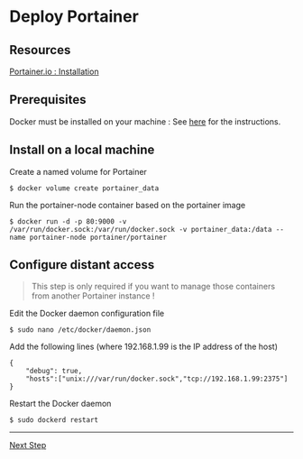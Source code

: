 Deploy Portainer
==
Resources
-
<a href="https://portainer.io/install.html">Portainer.io : Installation</a>

Prerequisites 
-
Docker must be installed on your machine : See <A href="https://github.com/babonet13/HelloWorld/blob/master/Docker/install.md">here</A> for the instructions. 


Install on a local machine
- 
Create a named volume for Portainer
<pre><code>$ docker volume create portainer_data</code></pre>

Run the portainer-node container based on the portainer image
<pre><code>$ docker run -d -p 80:9000 -v /var/run/docker.sock:/var/run/docker.sock -v portainer_data:/data --name portainer-node portainer/portainer</code></pre>

Configure distant access
- 
> This step is only required if you want to manage those containers from another Portainer instance ! 

Edit the Docker daemon configuration file
<pre><code>$ sudo nano /etc/docker/daemon.json</code></pre>

Add the following lines (where 192.168.1.99 is the IP address of the host)
<pre><code>{   
	"debug": true,
	"hosts":["unix:///var/run/docker.sock","tcp://192.168.1.99:2375"]
}</code></pre>

Restart the Docker daemon
<pre><code>$ sudo dockerd restart</code></pre>
---
<a href="https://github.com/babonet13/HostYourNode/blob/master/deploy/4_DeployNodes.md">Next Step</a>
